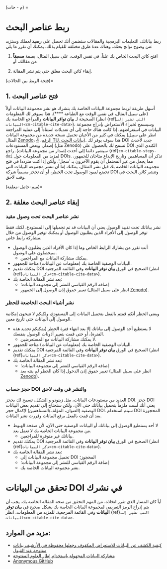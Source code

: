 (م - حات) =

# ربط عناصر البحث

ربط بياناتك، التعليمات البرمجية والمقالات ستضمن أنك تحصل على **رصيد** لعملك وستزيد من وضوح نواتج بحثك. وهناك عدة طرق مختلفة للقيام بذلك. يمكنك أن تقرر ما يلي:

1) افتح كائن البحث الخاص بك علناً، في نفس الوقت، على سبيل المثال، بصمة **مسبقاً** من مقالك، أو

2) إبقاء كائن البحث مغلق حتى يتم نشر المقالة.

(فتحة الربط بين الحالات)=
## 1. فتح عناصر البحث

أسهل طريقة لربط مجموعة البيانات الخاصة بك بنشرك هو نشر مجموعة البيانات أولاً (على سبيل المثال، في نفس الوقت مع الطباعة ****). هذا سيوفر لك المعلومات الصحيحة لـ **بيان توافر البيانات** والمراجع الخاصة بك (انظر {ref}`التي تشير إلى البيانات<cm-citable-cite-data>`)، وسيسمح لخبراء الاستعراض بإدراج مجموعة البيانات في استعراضهم. إذا كانت هناك حاجة إلى أي تعديلات استناداً إلى عملية المراجعة يمكنك في كثير من الأحيان تحميل نسخة جديدة من مجموعة البيانات (انظر على سبيل المثال [Zenodo](https://zenodo.org/)، [الرقم](https://figshare.com/)، [4 TU. بيانات البحث](https://data.4tu.nl/info//en/)). هذا سوف يوفر لك DOI جديد لأحدث إصدار، وبعض المستودعات (مثل Zenodo) تسمح لك بالحصول على DOI الكندي الذي سيشير دائما إلى أحدث إصدار من مجموعة البيانات). راجع {ref}`cm-citable-steps-doi` لمزيد من المعلومات حول DOIs. تذكر أن المساهمين وتاريخ الإيداع متاحان للجمهور، مما يجعل من غير المحتمل أن يقوم الآخرون بـ 'سجل'. ولكن إذا كنت مترددا في فتح مجموعة البيانات الخاصة بك قبل نشر المقال، يمكنك إما أن تنشر مجموعة البيانات التي تخضع لقيود الوصول تحت الحظر، أو أن تحجز مسبقاً شركة DOI وتنشر كائن البحث في وقت لاحق.

(ميم-حاتبل-مغلقة)=
## 2. إبقاء عناصر البحث مغلقة

### نشر عناصر البحث تحت وصول مقيد

نشر بياناتك تحت تقييد الوصول يعني أن البيانات قد تم تحميلها إلى المستودع، لكنك فقط توفر الوصول إلى الأفراد الذين يطلبون الوصول أو يمكنك توفير الوصول من خلال مشاركة رابط خاص.
* أنت تقرر من يشارك الرابط الخاص وما إذا كان الأفراد الذين يطلبون الوصول سيحصلون على الوصول.
    * يمكنك مشاركة البيانات مع المراجعين.
* البيانات الوصفية الخاصة بك (معلومات عن البيانات) متاحة للجمهور.
* يمكنك تقديم DOI الصحيح في الورق **بيان توفر البيانات** وفي القائمة المرجعية (انظر {ref}`ذكر البيانات<cm-citable-cite-data>`).
* بعد نشر المقالة الخاصة بك:
    * إضافة الرقم القياسي للنشر إلى مجموعة البيانات؛
    * تغيير حقوق إذن الوصول إلى الجمهور (انظر على سبيل المثال [Zenodo](https://zenodo.org/)).

### نشر أشياء البحث الخاضعة للحظر

ويعني الحظر أنكم قمتم بالفعل بتحميل البيانات إلى المستودع، ولكنكم لا تتيحون إمكانية الوصول إلى البيانات حتى تاريخ معين.
* لا يستطيع أحد الوصول إلى بياناتك إلا بعد انتهاء فترة الحظر (يمكنكم تحديد هذه الفترة)، أو حتى قمت بتغيير أذونات الوصول بنفسك.
    * لا يمكنك مشاركة البيانات مع المستعرضين.
* البيانات الوصفية الخاصة بك (معلومات عن البيانات) متاحة للجمهور.
* يمكنك تقديم DOI الصحيح في الورق **بيان توفر البيانات** وفي القائمة المرجعية (انظر {ref}`ذكر البيانات<cm-citable-cite-data>`).
* بعد نشر المقالة الخاصة بك:
    * إضافة الرقم القياسي للنشر إلى مجموعة البيانات؛
    * تغيير حقوق إذن الدخول إذا كان الحظر لم ينته بعد (انظر على سبيل المثال [Zenodo](https://zenodo.org/)).

### حجز حساب DOI والنشر في وقت لاحق

العديد من مستودعات البيانات، مثل [زينودو](https://zenodo.org/) و [الشكل](https://figshare.com/)، تسمح لك بحجز DOI. حجز DOI يعني أنك لست ملزماً بتحميل بياناتك حتى الآن، ولكن ستحتاج إلى تقديم بعض البيانات الوصفية (العنوان، المؤلف/المساهمين) لإكمال حجز DOI. سيتم استخدام DOI المحجوزة بعد أن قمت بالفعل برفع البيانات وقررت نشر البيانات.
* لا أحد يستطيع الوصول إلى بياناتك أو البيانات الوصفية حتى الآن، لأن صفحة الهبوط من مجموعة البيانات الخاصة بك لا تعمل بعد.
    * بياناتك غير متوفرة للمراجعين.
* يمكنك تقديم DOI الصحيح في الورق **بيان توفر البيانات** وفي القائمة المرجعية (انظر {ref}`ذكر البيانات<cm-citable-cite-data>`).
* بعد نشر المقالة الخاصة بك:
    * تحميل مجموعة البيانات إلى DOI المحجوز؛
    * إضافة الرقم القياسي للنشر إلى مجموعة البيانات؛
    * نشر مجموعة البيانات الخاصة بك.

# تحقق من البيانات DOI في نشرك

أياً كان المسار الذي تقرر اتخاذه، من المهم التحقق من صحة المقالة الخاصة بك. يجب أن يتم إدراج الرمز التعريفي لمجموعة البيانات الخاصة بك بشكل صحيح في **بيان توفر البيانات** وفي القائمة المرجعية. للمزيد من المعلومات، انظر {ref}`التي تشير إلى البيانات<cm-citable-cite-data>`.


## مزيد من الموارد:

* [كيفية الكشف عن البيانات للاستعراض المكفوف وجعلها محفوظة في الأرشيف بيانات مفتوحة عند القبول](https://ineed.coffee/5205/how-to-disclose-data-for-double-blind-review-and-make-it-archived-open-data-upon-acceptance/)
* [مشاركة البيانات المجهولة باستخدام إطار العلوم المفتوحة](https://help.osf.io/hc/en-us/articles/360019930333-Create-a-View-only-Link-for-a-Project)
* [Anonymous GitHub](https://anonymous.4open.science/)
